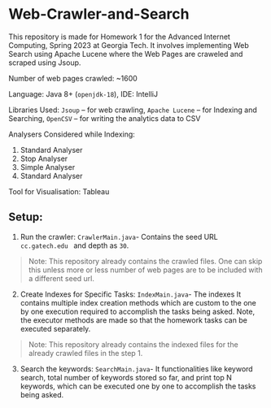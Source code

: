# Web-Crawler-and-Search
This repository is made for Homework 1 for the Advanced Internet Computing, Spring 2023 at Georgia Tech. It involves implementing Web Search using Apache Lucene where the Web Pages are craweled and scraped using Jsoup.


Number of web pages crawled: ~1600

Language: Java 8+ (`openjdk-18`), IDE: IntelliJ

Libraries Used: `Jsoup` – for web crawling, `Apache Lucene` – for Indexing and Searching, `OpenCSV` – for writing the analytics data to CSV

Analysers Considered while Indexing:
1.	Standard Analyser
2.	Stop Analyser
3.	Simple Analyser
4.	Standard Analyser

Tool for Visualisation: Tableau 

## Setup: 

1. Run the crawler: `CrawlerMain.java`- Contains the seed URL `cc.gatech.edu ` and depth as `30`. 
> Note: This repository already contains the crawled files. One can skip this unless more or less number of web pages are to be included with a different seed url. 

2. Create Indexes for Specific Tasks: `IndexMain.java`- The indexes It contains multiple  index creation methods which are custom to the one by one execution required to accomplish the tasks being asked. Note, the executor methods are made so that the homework tasks can be executed separately. 
> Note: This repository already contains the indexed files for the already crawled files in the step 1. 

3. Search the keywords: `SearchMain.java`- It functionalities like keyword search, total number of keywords stored so far, and print top N keywords, which can be executed one by one to accomplish the tasks being asked.





